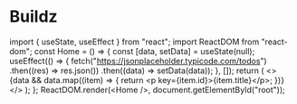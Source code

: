 # Buildz
import { useState, useEffect } from "react"; import ReactDOM from "react-dom";  const Home = () => {   const [data, setData] = useState(null);    useEffect(() => {     fetch("https://jsonplaceholder.typicode.com/todos")       .then((res) => res.json())       .then((data) => setData(data));  }, []);    return (     &lt;>       {data &amp;&amp;         data.map((item) => {           return &lt;p key={item.id}>{item.title}&lt;/p>;         })}     &lt;/>   ); };  ReactDOM.render(&lt;Home />, document.getElementById("root"));
